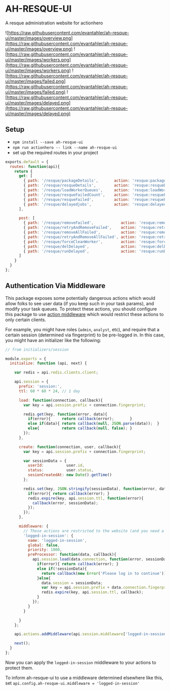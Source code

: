 # AH-RESQUE-UI
A resque administration website for actionhero

![https://raw.githubusercontent.com/evantahler/ah-resque-ui/master/images/overview.png](https://raw.githubusercontent.com/evantahler/ah-resque-ui/master/images/overview.png)
![https://raw.githubusercontent.com/evantahler/ah-resque-ui/master/images/workers.png](https://raw.githubusercontent.com/evantahler/ah-resque-ui/master/images/workers.png)
![https://raw.githubusercontent.com/evantahler/ah-resque-ui/master/images/failed.png](https://raw.githubusercontent.com/evantahler/ah-resque-ui/master/images/failed.png)
![https://raw.githubusercontent.com/evantahler/ah-resque-ui/master/images/delayed.png](https://raw.githubusercontent.com/evantahler/ah-resque-ui/master/images/delayed.png)

## Setup

- `npm install --save ah-resque-ui`
- `npm run actionhero -- link --name ah-resque-ui`
- set up the required routes in your project

```js
exports.default = {
  routes: function(api){
    return {
      get: [
        { path: '/resque/packageDetails',       action: 'resque:packageDetails'    },
        { path: '/resque/resqueDetails',        action: 'resque:resqueDetails'     },
        { path: '/resque/loadWorkerQueues',     action: 'resque:loadWorkerQueues'  },
        { path: '/resque/resqueFailedCount',    action: 'resque:resqueFailedCount' },
        { path: '/resque/resqueFailed',         action: 'resque:resqueFailed'      },
        { path: '/resque/delayedjobs',          action: 'resque:delayedjobs'       },
      ],

      post: [
        { path: '/resque/removeFailed',            action: 'resque:removeFailed'            },
        { path: '/resque/retryAndRemoveFailed',    action: 'resque:retryAndRemoveFailed'    },
        { path: '/resque/removeAllFailed',         action: 'resque:removeAllFailed'         },
        { path: '/resque/retryAndRemoveAllFailed', action: 'resque:retryAndRemoveAllFailed' },
        { path: '/resque/forceCleanWorker',        action: 'resque:forceCleanWorker'        },
        { path: '/resque/delDelayed',              action: 'resque:delDelayed'              },
        { path: '/resque/runDelayed',              action: 'resque:runDelayed'              },
      ]
    }
  }
};
```

## Authentication Via Middleware
This package exposes some potentially dangerous actions which would allow folks to see user data (if you keep such in your task params), and modify your task queues.  To protect these actions, you should configure this package to use [action middleware](http://www.actionherojs.com/docs/#action-middleware) which would restrict these actions to only certain clients.

For example, you might have roles (`admin`, `analyst`, etc), and require that a certain session (determined via fingerprint) to be pre-logged in.  In this case, you might have an initializer like the following:

```js
// from initializers/session

module.exports = {
  initialize: function (api, next) {

    var redis = api.redis.clients.client;

    api.session = {
      prefix: 'session:',
      ttl: 60 * 60 * 24, // 1 day

      load: function(connection, callback){
        var key = api.session.prefix + connection.fingerprint;

        redis.get(key, function(error, data){
          if(error){     return callback(error);       }
          else if(data){ return callback(null, JSON.parse(data));  }
          else{          return callback(null, false); }
        });
      },

      create: function(connection, user, callback){
        var key = api.session.prefix + connection.fingerprint;

        var sessionData = {
          userId:          user.id,
          status:          user.status,
          sesionCreatedAt: new Date().getTime()
        };

        redis.set(key, JSON.stringify(sessionData), function(error, data){
          if(error){ return callback(error); }
          redis.expire(key, api.session.ttl, function(error){
            callback(error, sessionData);
          });
        });
      },

      middleware: {
        // These actions are restricted to the website (and you need a CSRF token)
        'logged-in-session': {
          name: 'logged-in-session',
          global: false,
          priority: 1000,
          preProcessor: function(data, callback){
            api.session.load(data.connection, function(error, sessionData){
              if(error){ return callback(error); }
              else if(!sessionData){
                return callback(new Error('Please log in to continue'));
              }else{
                data.session = sessionData;
                var key = api.session.prefix + data.connection.fingerprint;
                redis.expire(key, api.session.ttl, callback);
              }
            });
          }
        }

      }
    };

    api.actions.addMiddleware(api.session.middleware['logged-in-session']);

    next();
  }
};
```

Now you can apply the `logged-in-session` middleware to your actions to protect them.  

To inform ah-resque-ui to use a middleware determined elsewhere like this, set `api.config.ah-resque-ui.middleware = 'logged-in-session'`

